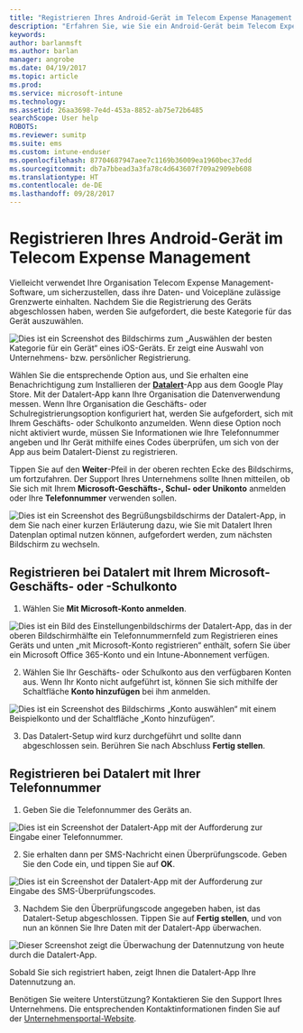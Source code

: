 ```yaml
---
title: "Registrieren Ihres Android-Gerät im Telecom Expense Management mit Intune"
description: "Erfahren Sie, wie Sie ein Android-Gerät beim Telecom Expense Management registrieren."
keywords: 
author: barlanmsft
ms.author: barlan
manager: angrobe
ms.date: 04/19/2017
ms.topic: article
ms.prod: 
ms.service: microsoft-intune
ms.technology: 
ms.assetid: 26aa3698-7e4d-453a-8852-ab75e72b6485
searchScope: User help
ROBOTS: 
ms.reviewer: sumitp
ms.suite: ems
ms.custom: intune-enduser
ms.openlocfilehash: 87704687947aee7c1169b36009ea1960bec37edd
ms.sourcegitcommit: db7a7bbead3a3fa78c4d643607f709a2909eb608
ms.translationtype: HT
ms.contentlocale: de-DE
ms.lasthandoff: 09/28/2017
---
```

# <a name="enroll-your-android-device-in-telecom-expense-management"></a>Registrieren Ihres Android-Gerät im Telecom Expense Management

Vielleicht verwendet Ihre Organisation Telecom Expense Management-Software, um sicherzustellen, dass ihre Daten- und Voicepläne zulässige Grenzwerte einhalten. Nachdem Sie die Registrierung des Geräts abgeschlossen haben, werden Sie aufgefordert, die beste Kategorie für das Gerät auszuwählen.

![Dies ist ein Screenshot des Bildschirms zum „Auswählen der besten Kategorie für ein Gerät“ eines iOS-Geräts. Er zeigt eine Auswahl von Unternehmens- bzw. persönlicher Registrierung.](./media/and-enroll-11-tem-select-best-category.png)

Wählen Sie die entsprechende Option aus, und Sie erhalten eine Benachrichtigung zum Installieren der [__Datalert__](https://play.google.com/store/apps/details?id=fr.memobox.databox)-App aus dem Google Play Store. Mit der Datalert-App kann Ihre Organisation die Datenverwendung messen. Wenn Ihre Organisation die Geschäfts- oder Schulregistrierungsoption konfiguriert hat, werden Sie aufgefordert, sich mit Ihrem Geschäfts- oder Schulkonto anzumelden. Wenn diese Option noch nicht aktiviert wurde, müssen Sie Informationen wie Ihre Telefonnummer angeben und Ihr Gerät mithilfe eines Codes überprüfen, um sich von der App aus beim Datalert-Dienst zu registrieren.

Tippen Sie auf den __Weiter__-Pfeil in der oberen rechten Ecke des Bildschirms, um fortzufahren. Der Support Ihres Unternehmens sollte Ihnen mitteilen, ob Sie sich mit Ihrem __Microsoft-Geschäfts-, Schul- oder Unikonto__ anmelden oder Ihre __Telefonnummer__ verwenden sollen.

  ![Dies ist ein Screenshot des Begrüßungsbildschirms der Datalert-App, in dem Sie nach einer kurzen Erläuterung dazu, wie Sie mit Datalert Ihren Datenplan optimal nutzen können, aufgefordert werden, zum nächsten Bildschirm zu wechseln.](./media/and-enroll-12-tem-datalert-setup.png)

## <a name="enroll-into-datalert-using-your-microsoft-work-or-school-account"></a>Registrieren bei Datalert mit Ihrem Microsoft-Geschäfts- oder -Schulkonto

1. Wählen Sie __Mit Microsoft-Konto anmelden__.

  ![Dies ist ein Bild des Einstellungenbildschirms der Datalert-App, das in der oberen Bildschirmhälfte ein Telefonnummernfeld zum Registrieren eines Geräts und unten „mit Microsoft-Konto registrieren“ enthält, sofern Sie über ein Microsoft Office 365-Konto und ein Intune-Abonnement verfügen.](./media/and-enroll-12a-tem-datalert-enroll-msft-account.png)

2. Wählen Sie Ihr Geschäfts- oder Schulkonto aus den verfügbaren Konten aus. Wenn Ihr Konto nicht aufgeführt ist, können Sie sich mithilfe der Schaltfläche **Konto hinzufügen** bei ihm anmelden.

  ![Dies ist ein Screenshot des Bildschirms „Konto auswählen“ mit einem Beispielkonto und der Schaltfläche „Konto hinzufügen“.](./media/and-enroll-12b-tem-datalert-enroll-select-msft-account.png)

3. Das Datalert-Setup wird kurz durchgeführt und sollte dann abgeschlossen sein. Berühren Sie nach Abschluss __Fertig stellen__.

## <a name="enroll-into-datalert-using-your-phone-number"></a>Registrieren bei Datalert mit Ihrer Telefonnummer

1. Geben Sie die Telefonnummer des Geräts an.

  ![Dies ist ein Screenshot der Datalert-App mit der Aufforderung zur Eingabe einer Telefonnummer.](./media/and-enroll-13-tem-datalert-phone-number.png)

2. Sie erhalten dann per SMS-Nachricht einen Überprüfungscode. Geben Sie den Code ein, und tippen Sie auf __OK__.

  ![Dies ist ein Screenshot der Datalert-App mit der Aufforderung zur Eingabe des SMS-Überprüfungscodes.](./media/and-enroll-14-tem-datalert-sms.png)

3. Nachdem Sie den Überprüfungscode angegeben haben, ist das Datalert-Setup abgeschlossen. Tippen Sie auf __Fertig stellen__, und von nun an können Sie Ihre Daten mit der Datalert-App überwachen.

  ![Dieser Screenshot zeigt die Überwachung der Datennutzung von heute durch die Datalert-App.](./media/and-enroll-15-tem-datalert-monitoring-active.png)

Sobald Sie sich registriert haben, zeigt Ihnen die Datalert-App Ihre Datennutzung an.

Benötigen Sie weitere Unterstützung? Kontaktieren Sie den Support Ihres Unternehmens. Die entsprechenden Kontaktinformationen finden Sie auf der [Unternehmensportal-Website](https://portal.manage.microsoft.com).
